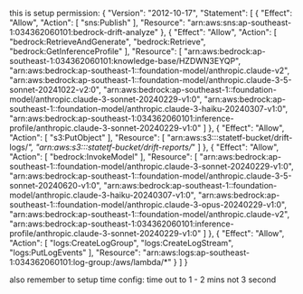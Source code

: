 this is setup permission:
{
	"Version": "2012-10-17",
	"Statement": [
		{
			"Effect": "Allow",
			"Action": [
				"sns:Publish"
			],
			"Resource": "arn:aws:sns:ap-southeast-1:034362060101:bedrock-drift-analyze"
		},
		{
			"Effect": "Allow",
			"Action": [
				"bedrock:RetrieveAndGenerate",
				"bedrock:Retrieve",
				"bedrock:GetInferenceProfile"
			],
			"Resource": [
				"arn:aws:bedrock:ap-southeast-1:034362060101:knowledge-base/HZDWN3EYQP",
				"arn:aws:bedrock:ap-southeast-1::foundation-model/anthropic.claude-v2",
				"arn:aws:bedrock:ap-southeast-1::foundation-model/anthropic.claude-3-5-sonnet-20241022-v2:0",
				"arn:aws:bedrock:ap-southeast-1::foundation-model/anthropic.claude-3-sonnet-20240229-v1:0",
				"arn:aws:bedrock:ap-southeast-1::foundation-model/anthropic.claude-3-haiku-20240307-v1:0",
				"arn:aws:bedrock:ap-southeast-1:034362060101:inference-profile/anthropic.claude-3-sonnet-20240229-v1:0"
			]
		},
		{
			"Effect": "Allow",
			"Action": [
				"s3:PutObject"
			],
			"Resource": [
				"arn:aws:s3:::statetf-bucket/drift-logs/*",
				"arn:aws:s3:::statetf-bucket/drift-reports/*"
			]
		},
		{
			"Effect": "Allow",
			"Action": [
				"bedrock:InvokeModel"
			],
			"Resource": [
				"arn:aws:bedrock:ap-southeast-1::foundation-model/anthropic.claude-3-sonnet-20240229-v1:0",
				"arn:aws:bedrock:ap-southeast-1::foundation-model/anthropic.claude-3-5-sonnet-20240620-v1:0",
				"arn:aws:bedrock:ap-southeast-1::foundation-model/anthropic.claude-3-haiku-20240307-v1:0",
				"arn:aws:bedrock:ap-southeast-1::foundation-model/anthropic.claude-3-opus-20240229-v1:0",
				"arn:aws:bedrock:ap-southeast-1::foundation-model/anthropic.claude-v2",
				"arn:aws:bedrock:ap-southeast-1:034362060101:inference-profile/anthropic.claude-3-sonnet-20240229-v1:0"
			]
		},
		{
			"Effect": "Allow",
			"Action": [
				"logs:CreateLogGroup",
				"logs:CreateLogStream",
				"logs:PutLogEvents"
			],
			"Resource": "arn:aws:logs:ap-southeast-1:034362060101:log-group:/aws/lambda/*"
		}
	]
}


also remember to setup time config: time out to 1 - 2 mins not 3 second